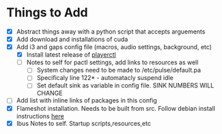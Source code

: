 # Things to Add
- [X] Abstract things away with a python script that accepts arguements
- [X] Add download and installations of cuda
- [X] Add i3 and gaps config file (macros, audio settings, background, etc)
  - [X] Install latest release of [playerctl](https://github.com/acrisci/playerctl) 
  - [ ] Notes to self for pactl settings, add links to resources as well
    - [ ] System changes need to be made to /etc/pulse/default.pa 
    - [ ] Specificaly line 122* - automatacly suspend idle
    - [ ] Set default sink as variable in config file. SINK NUMBERS WILL CHANGE 
- [ ] Add list with inline links of packages in this config
- [X] Flameshot installation. Needs to be built from src. Follow debian install instructions [here](https://github.com/lupoDharkael/flameshot#install)
- [X] Ibus Notes to self. Startup scripts,resources,etc
